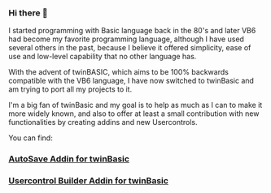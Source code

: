 ### Hi there 👋

I started programming with Basic language back in the 80's and later VB6 had become my favorite programming language, although I have used several others in the past, because I believe it offered simplicity, ease of use and low-level capability that no other language has.

With the advent of twinBASIC, which aims to be 100% backwards compatible with the VB6 language, I have now switched to twinBasic and am trying to port all my projects to it.

I'm a big fan of twinBasic and my goal is to help as much as I can to make it more widely known, and  also to offer at least a small contribution with new functionalities by creating addins and new Usercontrols.


You can find:

### [AutoSave Addin for twinBasic](https://github.com/sokinkeso/AutoSaveAddin)

### [Usercontrol Builder Addin for twinBasic](https://github.com/sokinkeso/Usercontrol-Builder-for-TwinBASIC)

<!--
**sokinkeso/sokinkeso** is a ✨ _special_ ✨ repository because its `README.md` (this file) appears on your GitHub profile.

Here are some ideas to get you started:

- 🔭 I’m currently working on ...
- 🌱 I’m currently learning ...
- 👯 I’m looking to collaborate on ...
- 🤔 I’m looking for help with ...
- 💬 Ask me about ...
- 📫 How to reach me: ...
- 😄 Pronouns: ...
- ⚡ Fun fact: ...
-->
